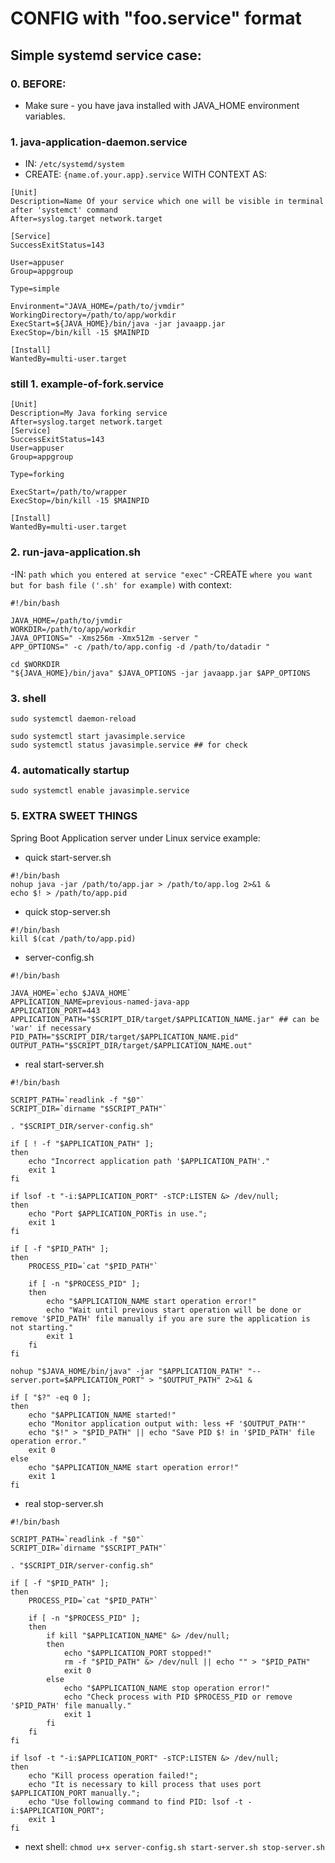 # CONFIG with "foo.service" format

## Simple systemd service case:

### 0. BEFORE:
- Make sure - you have java installed with JAVA_HOME environment variables.

### 1. java-application-daemon.service
- IN:   `/etc/systemd/system`
- CREATE: `{name.of.your.app}.service` WITH CONTEXT AS:
```services
[Unit]
Description=Name Of your service which one will be visible in terminal after 'systemct' command
After=syslog.target network.target

[Service]
SuccessExitStatus=143

User=appuser
Group=appgroup

Type=simple

Environment="JAVA_HOME=/path/to/jvmdir"
WorkingDirectory=/path/to/app/workdir
ExecStart=${JAVA_HOME}/bin/java -jar javaapp.jar
ExecStop=/bin/kill -15 $MAINPID

[Install]
WantedBy=multi-user.target
```
### still 1. example-of-fork.service

```
[Unit]
Description=My Java forking service
After=syslog.target network.target
[Service]
SuccessExitStatus=143
User=appuser
Group=appgroup

Type=forking

ExecStart=/path/to/wrapper
ExecStop=/bin/kill -15 $MAINPID

[Install]
WantedBy=multi-user.target
```
### 2. run-java-application.sh
-IN:  `path which you entered at service "exec"`
-CREATE `where you want but for bash file ('.sh' for example)` with context:
```
#!/bin/bash

JAVA_HOME=/path/to/jvmdir
WORKDIR=/path/to/app/workdir
JAVA_OPTIONS=" -Xms256m -Xmx512m -server "
APP_OPTIONS=" -c /path/to/app.config -d /path/to/datadir "

cd $WORKDIR
"${JAVA_HOME}/bin/java" $JAVA_OPTIONS -jar javaapp.jar $APP_OPTIONS
```


### 3. shell
```shell
sudo systemctl daemon-reload

sudo systemctl start javasimple.service
sudo systemctl status javasimple.service ## for check
```
### 4. automatically startup
`sudo systemctl enable javasimple.service`

### 5. EXTRA SWEET THINGS

Spring Boot Application server under Linux service example:

- quick start-server.sh
```
#!/bin/bash
nohup java -jar /path/to/app.jar > /path/to/app.log 2>&1 &
echo $! > /path/to/app.pid
```
- quick stop-server.sh
```
#!/bin/bash
kill $(cat /path/to/app.pid)
```
- server-config.sh
```
#!/bin/bash

JAVA_HOME=`echo $JAVA_HOME`
APPLICATION_NAME=previous-named-java-app
APPLICATION_PORT=443
APPLICATION_PATH="$SCRIPT_DIR/target/$APPLICATION_NAME.jar" ## can be 'war' if necessary
PID_PATH="$SCRIPT_DIR/target/$APPLICATION_NAME.pid"
OUTPUT_PATH="$SCRIPT_DIR/target/$APPLICATION_NAME.out"
```
- real start-server.sh
```
#!/bin/bash

SCRIPT_PATH=`readlink -f "$0"`
SCRIPT_DIR=`dirname "$SCRIPT_PATH"`

. "$SCRIPT_DIR/server-config.sh"

if [ ! -f "$APPLICATION_PATH" ];
then
    echo "Incorrect application path '$APPLICATION_PATH'."
    exit 1
fi

if lsof -t "-i:$APPLICATION_PORT" -sTCP:LISTEN &> /dev/null;
then
    echo "Port $APPLICATION_PORTis in use.";
    exit 1
fi

if [ -f "$PID_PATH" ];
then
    PROCESS_PID=`cat "$PID_PATH"`

    if [ -n "$PROCESS_PID" ];
    then
        echo "$APPLICATION_NAME start operation error!"
        echo "Wait until previous start operation will be done or remove '$PID_PATH' file manually if you are sure the application is not starting."
        exit 1
    fi
fi

nohup "$JAVA_HOME/bin/java" -jar "$APPLICATION_PATH" "--server.port=$APPLICATION_PORT" > "$OUTPUT_PATH" 2>&1 &

if [ "$?" -eq 0 ];
then
    echo "$APPLICATION_NAME started!"
    echo "Monitor application output with: less +F '$OUTPUT_PATH'"
    echo "$!" > "$PID_PATH" || echo "Save PID $! in '$PID_PATH' file operation error."
    exit 0
else
    echo "$APPLICATION_NAME start operation error!"
    exit 1
fi
```
- real stop-server.sh
```
#!/bin/bash

SCRIPT_PATH=`readlink -f "$0"`
SCRIPT_DIR=`dirname "$SCRIPT_PATH"`

. "$SCRIPT_DIR/server-config.sh"

if [ -f "$PID_PATH" ];
then
    PROCESS_PID=`cat "$PID_PATH"`

    if [ -n "$PROCESS_PID" ];
    then
        if kill "$APPLICATION_NAME" &> /dev/null;
        then
            echo "$APPLICATION_PORT stopped!"
            rm -f "$PID_PATH" &> /dev/null || echo "" > "$PID_PATH"
            exit 0
        else
            echo "$APPLICATION_NAME stop operation error!"
            echo "Check process with PID $PROCESS_PID or remove '$PID_PATH' file manually."
            exit 1
        fi
    fi
fi

if lsof -t "-i:$APPLICATION_PORT" -sTCP:LISTEN &> /dev/null;
then
    echo "Kill process operation failed!";
    echo "It is necessary to kill process that uses port $APPLICATION_PORT manually.";
    echo "Use following command to find PID: lsof -t -i:$APPLICATION_PORT";
    exit 1
fi
```
- next shell:
`chmod u+x server-config.sh start-server.sh stop-server.sh`
